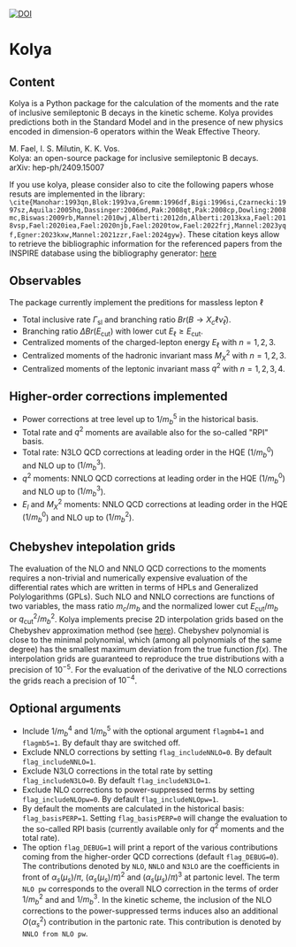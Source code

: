 [![DOI](https://zenodo.org/badge/DOI/10.5281/zenodo.10818194.svg)](https://doi.org/10.5281/zenodo.10818194)
# Kolya

## Content
Kolya is a Python package for the calculation of the moments and the rate of inclusive semileptonic B decays in the kinetic scheme.
Kolya provides predictions both in the Standard Model and in the presence of new physics encoded in dimension-6 operators within the Weak Effective Theory.

M. Fael, I. S. Milutin, K. K. Vos.     
Kolya: an open-source package for inclusive semileptonic B decays.      
arXiv: hep-ph/2409.15007

If you use kolya, please consider also to cite the following papers whose resuts are implemented in the library:
`\cite{Manohar:1993qn,Blok:1993va,Gremm:1996df,Bigi:1996si,Czarnecki:1997sz,Aquila:2005hq,Dassinger:2006md,Pak:2008qt,Pak:2008cp,Dowling:2008mc,Biswas:2009rb,Mannel:2010wj,Alberti:2012dn,Alberti:2013kxa,Fael:2018vsp,Fael:2020iea,Fael:2020njb,Fael:2020tow,Fael:2022frj,Mannel:2023yqf,Egner:2023kxw,Mannel:2021zzr,Fael:2024gyw}`. These citation keys allow to retrieve the bibliographic information for the referenced papers from the INSPIRE database using the bibliography generator: [here](https://inspirehep.net/bibliography-generator)

## Observables

The package currently implement the preditions for massless lepton $`\ell`$
- Total inclusive rate $`\Gamma_\mathrm{sl}`$ and branching ratio $`Br(B \to X_c \ell \bar \nu_\ell)`$.
- Branching ratio $`\Delta Br(E_\mathrm{cut})`$ with lower cut $`E_\ell \ge E_\mathrm{cut}`$.
- Centralized moments of the charged-lepton energy $`E_\ell`$ with $`n=1,2,3`$. 
- Centralized moments of the hadronic invariant mass $`M_X^2`$ with $`n=1,2,3`$.
- Centralized moments of the leptonic invariant mass $`q^2`$ with $`n=1,2,3,4`$.

## Higher-order corrections implemented

- Power corrections at tree level up to $`1/m_b^5`$ in the historical basis.
- Total rate and $`q^2`$ moments are available also for the so-called "RPI" basis.
- Total rate: N3LO QCD corrections at leading order in the HQE ($`1/m_b^0`$) and NLO up to ($`1/m_b^3`$).
- $`q^2`$ moments: NNLO QCD corrections at leading order in the HQE ($`1/m_b^0`$) and NLO up to ($`1/m_b^3`$).
- $`E_l`$ and $`M_X^2`$ moments: NNLO QCD corrections at leading order in the HQE ($`1/m_b^0`$) and NLO up to ($`1/m_b^2`$).

## Chebyshev intepolation grids

The evaluation of the NLO and NNLO QCD corrections to the moments requires a non-trivial and numerically expensive evaluation of the differential
rates which are written in terms of HPLs and Generalized Polylogarithms (GPLs). 
Such NLO and NNLO corrections are functions of two variables, the mass ratio $`m_c/m_b`$ and the normalized lower cut $`E_\mathrm{cut}/m_b`$ or
$`q_\mathrm{cut}^2/m_b^2`$.
Kolya implements precise 2D interpolation grids based on the Chebyshev approximation method (see [here](https://www.cec.uchile.cl/cinetica/pcordero/MC_libros/NumericalRecipesinC.pdf#page=214)).
Chebyshev polynomial is close to the minimal polynomial, which (among all polynomials of the same degree) has the smallest maximum deviation 
from the true function $`f(x)`$. The interpolation grids are guaranteed to reproduce the true distributions with a precision of $`10^{-5}`$.
For the evaluation of the derivative of the NLO corrections the grids reach a precision of $`10^{-4}`$.

## Optional arguments

- Include $`1/m_b^4`$ and $`1/m_b^5`$ with the optional argument `flagmb4=1` and `flagmb5=1`.
  By default thay are switched off.
- Exclude NNLO corrections by setting `flag_includeNNLO=0`. By default `flag_includeNNLO=1`.
- Exclude N3LO corrections in the total rate by setting `flag_includeN3LO=0`. By default `flag_includeN3LO=1`.
- Exclude NLO corrections to power-suppressed terms by setting `flag_includeNLOpw=0`. By default `flag_includeNLOpw=1`.
- By default the moments are calculated in the historical basis: `flag_basisPERP=1`.
  Setting `flag_basisPERP=0` will change the evaluation to the so-called RPI basis (currently available only for $`q^2`$ moments and the total rate).
- The option `flag_DEBUG=1` will print a report of the various contributions coming from the higher-order QCD corrections (default `flag_DEBUG=0`). The contributions denoted by `NLO`, `NNLO` and `N3LO` are the coefficients in front of $`\alpha_s(\mu_s)/\pi`$, 
$`(\alpha_s(\mu_s)/\pi)^2`$ and $`(\alpha_s(\mu_s)/\pi)^3`$ at partonic level. 
The term `NLO pw` corresponds to the overall NLO correction in the terms of order $`1/m_b^2`$ and and $`1/m_b^3`$. 
In the kinetic scheme, the inclusion of the NLO corrections to the power-suppressed terms induces also an additional 
$`O(\alpha_s^2)`$ contribution in the partonic rate. This contribution is denoted by `NNLO from NLO pw`.


